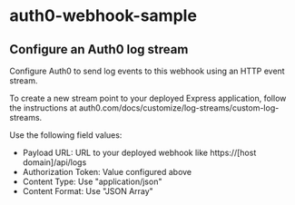 # auth0-webhook-sample

## Configure an Auth0 log stream
Configure Auth0 to send log events to this webhook using an HTTP event stream.

To create a new stream point to your deployed Express application, follow the instructions at auth0.com/docs/customize/log-streams/custom-log-streams. 

Use the following field values:

- Payload URL: URL to your deployed webhook like https://[host domain]/api/logs
- Authorization Token: Value configured above
- Content Type: Use "application/json"
- Content Format: Use "JSON Array"
